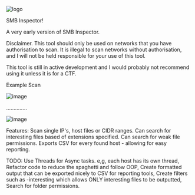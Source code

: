 
![logo](https://github.com/Rainor23/smb_inspector/assets/45594693/76ca4544-6037-4bba-870d-30862ad8ec03)

SMB Inspector!

 A very early version of SMB Inspector.


Disclaimer.
This tool should only be used on networks that you have authorisation to scan. It is illegal to scan networks without authorisation, and I will not be held responsible for your use of this tool.

This tool is still in active development and I would probably not recommend using it unless it is for a CTF.

Example Scan

![image](https://github.com/Rainor23/SMB_Inspector/assets/45594693/113a89c6-6077-4e80-86fc-efa248f4f07b)


..............

![image](https://github.com/Rainor23/SMB_Inspector/assets/45594693/55d53e38-d962-4c63-8572-a07942128745)

Features:
Scan single IP's, host files or CIDR ranges.
Can search for interesting files based of extensions specified.
Can search for weak file permissions.
Exports CSV for every found host - allowing for easy reporting.


TODO:
Use Threads for Async tasks. e,g, each host has its own thread,
Refactor code to reduce the spaghetti and follow OOP,
Create formatted output that can be exported nicely to CSV for reporting tools,
Create filters such as -interesting which allows ONLY interesting files to be outputted,
Search for folder permissions.
